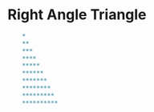 # Right Angle Triangle
```md
    *
    **
    ***
    ****
    *****
    ******
    *******
    ********
    *********
    **********